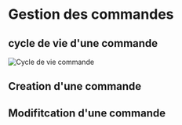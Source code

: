 # Gestion des commandes

## cycle de vie d'une commande

![Cycle de vie commande](/img/orders_and_delivery/orders/order_lifecycle.png)

## Creation d'une commande

## Modifitcation d'une commande
